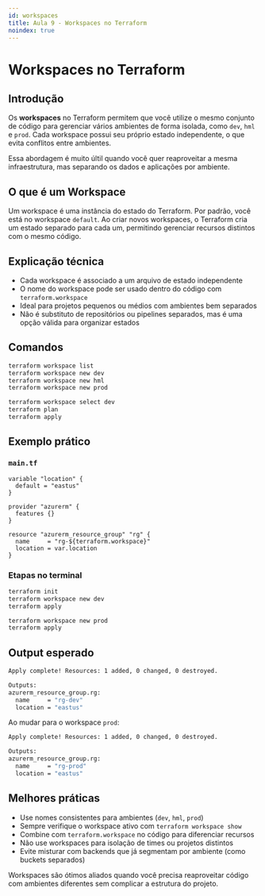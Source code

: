 ```yaml
---
id: workspaces
title: Aula 9 - Workspaces no Terraform
noindex: true
---
```


# Workspaces no Terraform

## Introdução

Os **workspaces** no Terraform permitem que você utilize o mesmo conjunto de código para gerenciar vários ambientes de forma isolada, como `dev`, `hml` e `prod`. Cada workspace possui seu próprio estado independente, o que evita conflitos entre ambientes.

Essa abordagem é muito últil quando você quer reaproveitar a mesma infraestrutura, mas separando os dados e aplicações por ambiente.

## O que é um Workspace

Um workspace é uma instância do estado do Terraform. Por padrão, você está no workspace `default`. Ao criar novos workspaces, o Terraform cria um estado separado para cada um, permitindo gerenciar recursos distintos com o mesmo código.

## Explicação técnica

* Cada workspace é associado a um arquivo de estado independente
* O nome do workspace pode ser usado dentro do código com `terraform.workspace`
* Ideal para projetos pequenos ou médios com ambientes bem separados
* Não é substituto de repositórios ou pipelines separados, mas é uma opção válida para organizar estados

## Comandos

```bash
terraform workspace list
terraform workspace new dev
terraform workspace new hml
terraform workspace new prod

terraform workspace select dev
terraform plan
terraform apply
```

## Exemplo prático

### `main.tf`

```hcl
variable "location" {
  default = "eastus"
}

provider "azurerm" {
  features {}
}

resource "azurerm_resource_group" "rg" {
  name     = "rg-${terraform.workspace}"
  location = var.location
}
```

### Etapas no terminal

```bash
terraform init
terraform workspace new dev
terraform apply

terraform workspace new prod
terraform apply
```

## Output esperado

```bash
Apply complete! Resources: 1 added, 0 changed, 0 destroyed.

Outputs:
azurerm_resource_group.rg:
  name     = "rg-dev"
  location = "eastus"
```

Ao mudar para o workspace `prod`:

```bash
Apply complete! Resources: 1 added, 0 changed, 0 destroyed.

Outputs:
azurerm_resource_group.rg:
  name     = "rg-prod"
  location = "eastus"
```

## Melhores práticas

* Use nomes consistentes para ambientes (`dev`, `hml`, `prod`)
* Sempre verifique o workspace ativo com `terraform workspace show`
* Combine com `terraform.workspace` no código para diferenciar recursos
* Não use workspaces para isolação de times ou projetos distintos
* Evite misturar com backends que já segmentam por ambiente (como buckets separados)

Workspaces são ótimos aliados quando você precisa reaproveitar código com ambientes diferentes sem complicar a estrutura do projeto.
